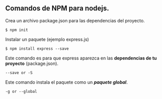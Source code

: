 Comandos de NPM para nodejs.
---

Crea un archivo package.json para las dependencias del proyecto.
~~~
$ npm init
~~~

Instalar un paquete (ejemplo express.js)

~~~
$ npm install express --save
~~~

Este comando es para que express aparezca en las **dependencias de tu proyecto** (package.json).  

~~~console
--save or -S
~~~

Este comando instala el paquete como un **_paquete global_**.

~~~
-g or --global
~~~
